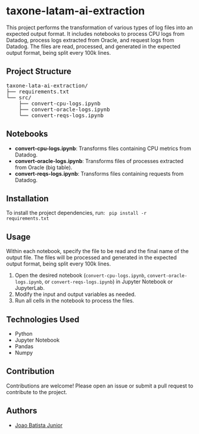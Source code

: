 # taxone-latam-ai-extraction

This project performs the transformation of various types of log files into an expected output format. It includes notebooks to process CPU logs from Datadog, process logs extracted from Oracle, and request logs from Datadog. The files are read, processed, and generated in the expected output format, being split every 100k lines.

## Project Structure

<pre>
taxone-lata-ai-extraction/ 
├── requirements.txt
└── src/
    ├── convert-cpu-logs.ipynb
    ├── convert-oracle-logs.ipynb
    └── convert-reqs-logs.ipynb
</pre>

## Notebooks
- **convert-cpu-logs.ipynb**: Transforms files containing CPU metrics from Datadog.
- **convert-oracle-logs.ipynb**: Transforms files of processes extracted from Oracle (big table).
- **convert-reqs-logs.ipynb**: Transforms files containing requests from Datadog.

## Installation
To install the project dependencies, run: <code> pip install -r requirements.txt </code>

## Usage
Within each notebook, specify the file to be read and the final name of the output file. The files will be processed and generated in the expected output format, being split every 100k lines.

1. Open the desired notebook (`convert-cpu-logs.ipynb`, `convert-oracle-logs.ipynb`, or `convert-reqs-logs.ipynb`) in Jupyter Notebook or JupyterLab.
2. Modify the input and output variables as needed.
3. Run all cells in the notebook to process the files.

## Technologies Used
- Python
- Jupyter Notebook
- Pandas
- Numpy

## Contribution
Contributions are welcome! Please open an issue or submit a pull request to contribute to the project.

## Authors
- [Joao Batista Junior](https://github.com/JoaobatistaJuniorTR)
